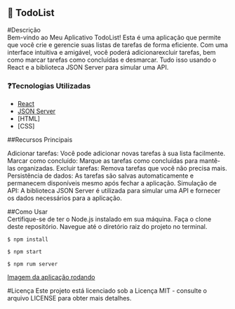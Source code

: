 ## 🚀 TodoList <br>

#Descrição <br>
Bem-vindo ao Meu Aplicativo TodoList! Esta é uma aplicação que permite que você crie e gerencie suas listas de tarefas de forma eficiente. Com uma interface intuitiva e amigável, você poderá adicionarexcluir tarefas, bem como marcar tarefas como concluídas e desmarcar. Tudo isso usando o React e a biblioteca JSON Server para simular uma API.

### ❓Tecnologias Utilizadas <br>

- [React](https://react.dev/)
- [JSON Server](https://www.npmjs.com/package/json-server)
- [HTML]
- [CSS]

##Recursos Principais <br>

Adicionar tarefas: Você pode adicionar novas tarefas à sua lista facilmente.
Marcar como concluído: Marque as tarefas como concluídas para mantê-las organizadas.
Excluir tarefas: Remova tarefas que você não precisa mais.
Persistência de dados: As tarefas são salvas automaticamente e permanecem disponíveis mesmo após fechar a aplicação.
Simulação de API: A biblioteca JSON Server é utilizada para simular uma API e fornecer os dados necessários para a aplicação.

##Como Usar <br>
Certifique-se de ter o Node.js instalado em sua máquina.
Faça o clone deste repositório.
Navegue até o diretório raiz do projeto no terminal.

```Execute o comando para instalar as dependências necessárias:
$ npm install
```

```Execute o comando npm para iniciar a aplicação react
$ npm start
```

```Execute o comando npm para inicializar o json-server
$ npm rum server
```

[Imagem da aplicação rodando](./reacttodo.png)

#Licença
Este projeto está licenciado sob a Licença MIT - consulte o arquivo LICENSE para obter mais detalhes.
